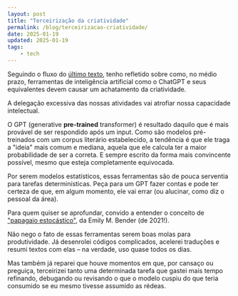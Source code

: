 ```yaml
---
layout: post
title: "Terceirização da criatividade"
permalink: /blog/terceirizacao-criatividade/
date: 2025-01-19
updated: 2025-01-19
tags: 
    - tech
---
```


Seguindo o fluxo do [último texto](/blog/web-artificial/), tenho refletido sobre como, no médio prazo, ferramentas de inteligência artificial como o ChatGPT e seus equivalentes devem causar um achatamento da criatividade. 

A delegação excessiva das nossas atividades vai atrofiar nossa capacidade intelectual.

O GPT (generative **pre-trained** transformer) é resultado daquilo que é mais provável de ser respondido após um input. Como são modelos pré-treinados com um corpus literário estabelecido, a tendência é que ele traga a "ideia" mais comum e mediana, aquela que ele calcula ter a maior probabilidade de ser a correta. E sempre escrito da forma mais convincente possível, mesmo que esteja completamente equivocada. 

Por serem modelos estatísticos, essas ferramentas são de pouca serventia para tarefas determinísticas. Peça para um GPT fazer contas e pode ter certeza de que, em algum momento, ele vai errar (ou alucinar, como diz o pessoal da área).

Para quem quiser se aprofundar, convido a entender o conceito de ["papagaio estocástico"](https://dl.acm.org/doi/10.1145/3442188.3445922), da Emily M. Bender (de 2021!).

Não nego o fato de essas ferramentas serem boas molas para produtividade. Já desenrolei códigos complicados, acelerei traduções e resumi textos com elas – na verdade, uso quase todos os dias. 

Mas também já reparei que houve momentos em que, por cansaço ou preguiça, terceirizei tanto uma determinada tarefa que gastei mais tempo refinando, debugando ou revisando o que o modelo cuspiu do que teria consumido se eu mesmo tivesse assumido as rédeas.